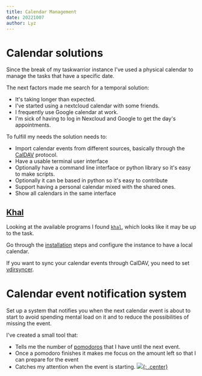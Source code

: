 ```yaml
---
title: Calendar Management
date: 20221007
author: Lyz
---
```


# Calendar solutions
Since the break of my taskwarrior instance I've used a physical calendar to
manage the tasks that have a specific date. 

The next factors made me search for a temporal solution:

* It's taking longer than expected.
* I've started using a nextcloud calendar with some friends.
* I frequently use Google calendar at work.
* I'm sick of having to log in Nexcloud and Google to get the day's
    appointments.

To fulfill my needs the solution needs to:

* Import calendar events from different sources, basically through
    the [CalDAV](http://en.wikipedia.org/wiki/CalDAV) protocol.
* Have a usable terminal user interface
* Optionally have a command line interface or python library so it's easy to make scripts.
* Optionally it can be based in python so it's easy to contribute
* Support having a personal calendar mixed with the shared ones.
* Show all calendars in the same interface

## [Khal](khal.md)

Looking at the available programs I found [`khal`](khal.md), which looks like
it may be up to the task.

Go through the [installation](khal.md#installation) steps and configure the
instance to have a local calendar.

If you want to sync your calendar events through CalDAV, you need to set
[vdirsyncer](vdirsyncer.md).

# Calendar event notification system
Set up a system that notifies you when the next calendar event is about to start to avoid spending mental load on it and to reduce the possibilities of missing the event.

I've created a small tool that:

- Tells me the number of [pomodoros](task_tools.md#pomodoro) that I have until the next event.
- Once a pomodoro finishes it makes me focus on the amount left so that I can prepare for the event
- Catches my attention when the event is starting.
[![](not-by-ai.svg){: .center}](https://notbyai.fyi)
